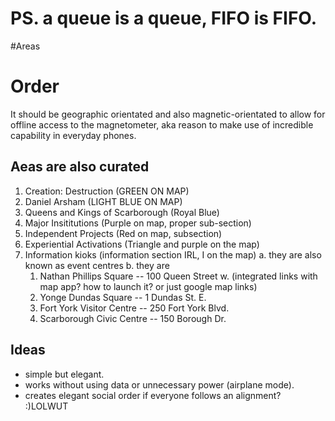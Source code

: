 # PS. a queue is a queue, FIFO is FIFO.
#Areas
  

# Order
  It should be geographic orientated and also magnetic-orientated to allow for offline access to the magnetometer,
  aka reason to make use of incredible capability in everyday phones.

## Aeas are also curated
1. Creation: Destruction (GREEN ON MAP)
2. Daniel Arsham (LIGHT BLUE ON MAP)
3. Queens and Kings of Scarborough (Royal Blue)
4. Major Insititutions (Purple on map, proper sub-section)
5. Independent Projects (Red on map, subsection)
6. Experiential Activations (Triangle and purple on the map)
7. Information kioks (information section IRL, I on the map)
  a. they are also known as event centres
  b. they are
    1. Nathan Phillips Square -- 100 Queen Street w. (integrated links with map app? how to launch it? or just google map links)
    2. Yonge Dundas Square -- 1 Dundas St. E.
    3. Fort York Visitor Centre -- 250 Fort York Blvd.
    4. Scarborough Civic Centre -- 150 Borough Dr. 


## Ideas
- simple but elegant.
- works without using data or unnecessary power (airplane mode).
- creates elegant social order if everyone follows an alignment? :)LOLWUT
